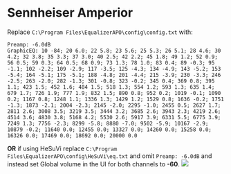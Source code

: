 # Sennheiser Amperior
Replace `C:\Program Files\EqualizerAPO\config\config.txt` with:
```
Preamp: -6.0dB
GraphicEQ: 10 -84; 20 6.0; 22 5.8; 23 5.6; 25 5.3; 26 5.1; 28 4.6; 30 4.2; 32 3.8; 35 3.3; 37 3.0; 40 2.5; 42 2.2; 45 1.8; 49 1.2; 52 0.9; 56 0.5; 59 0.3; 64 0.5; 68 0.9; 73 1.3; 78 1.0; 83 0.4; 89 -0.3; 95 -1.1; 102 -2.2; 109 -2.9; 117 -3.5; 125 -4.3; 134 -4.9; 143 -5.2; 153 -5.4; 164 -5.1; 175 -5.1; 188 -4.8; 201 -4.4; 215 -3.9; 230 -3.3; 246 -2.5; 263 -2.0; 282 -1.3; 301 -0.8; 323 -0.2; 345 0.4; 369 0.8; 395 1.1; 423 1.5; 452 1.6; 484 1.5; 518 1.3; 554 1.2; 593 1.3; 635 1.4; 679 1.7; 726 1.9; 777 1.9; 832 1.5; 890 0.8; 952 0.2; 1019 -0.1; 1090 0.2; 1167 0.8; 1248 1.1; 1336 1.3; 1429 1.2; 1529 0.8; 1636 -0.2; 1751 -1.3; 1873 -2.1; 2004 -2.3; 2145 -2.0; 2295 -1.0; 2455 0.5; 2627 1.7; 2811 2.6; 3008 3.5; 3219 3.5; 3444 3.2; 3685 2.6; 3943 2.3; 4219 2.6; 4514 3.6; 4830 3.8; 5168 4.2; 5530 2.6; 5917 3.9; 6331 5.5; 6775 3.9; 7249 1.3; 7756 -2.3; 8299 -5.8; 8880 -7.0; 9502 -5.9; 10167 -2.9; 10879 -0.2; 11640 0.0; 12455 0.0; 13327 0.0; 14260 0.0; 15258 0.0; 16326 0.0; 17469 0.0; 18692 0.0; 20000 0.0
```
**OR** if using HeSuVi replace `C:\Program Files\EqualizerAPO\config\HeSuVi\eq.txt` and omit `Preamp: -6.0dB` and instead set Global volume in the UI for both channels to **-60**.
![](https://raw.githubusercontent.com/jaakkopasanen/AutoEq/master/results/Sonoma%20Model%20One/innerfidelity/onear/Sennheiser%20Amperior/Sennheiser%20Amperior.png)